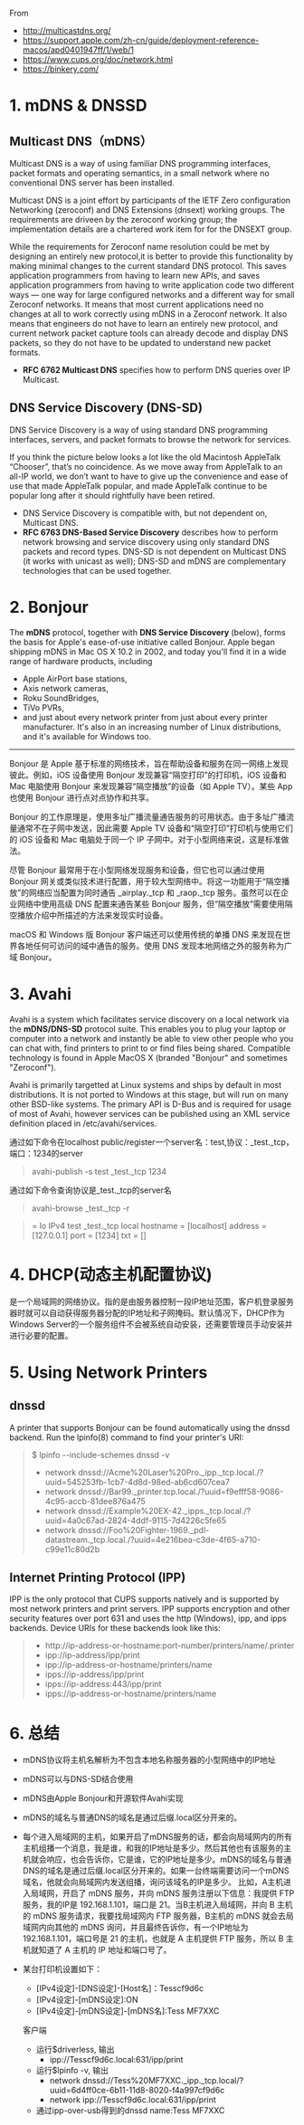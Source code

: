 From 
+ http://multicastdns.org/
+ https://support.apple.com/zh-cn/guide/deployment-reference-macos/apd0401947ff/1/web/1
+ https://www.cups.org/doc/network.html
+ https://binkery.com/

# 1. mDNS & DNSSD
## Multicast DNS（mDNS）
Multicast DNS is a way of using familiar DNS programming interfaces, packet formats and operating semantics, in a small network where 
no conventional DNS server has been installed.

Multicast DNS is a joint effort by participants of the IETF Zero configuration Networking (zeroconf) and DNS Extensions (dnsext)
working groups. The requirements are driveen by the zeroconf working group; the implementation details are a chartered work item for
for the DNSEXT group.

While the requirements for Zeroconf name resolution could be met by designing an entirely new protocol,it is better to provide this functionality by making minimal changes to the current standard DNS protocol. This saves application programmers from having to learn new APIs, and saves application programmers from having to write application code two different ways — one way for large configured networks and a different way for small Zeroconf networks. It means that most current applications need no changes at all to work correctly using mDNS in a Zeroconf network. It also means that engineers do not have to learn an entirely new protocol, and current network packet capture tools can already decode and display DNS packets, so they do not have to be updated to understand new packet formats.

* **RFC 6762 Multicast DNS** specifies how to perform DNS queries over IP Multicast.
## DNS Service Discovery (DNS-SD)
DNS Service Discovery is a way of using standard DNS programming interfaces, servers, and packet formats to browse the network for services.

If you think the picture below looks a lot like the old Macintosh AppleTalk “Chooser”, that’s no coincidence. As we move away from AppleTalk to an all-IP world, we don’t want to have to give up the convenience and ease of use that made AppleTalk popular, and made AppleTalk continue to be popular long after it should rightfully have been retired.

* DNS Service Discovery is compatible with, but not dependent on, Multicast DNS.
* **RFC 6763 DNS-Based Service Discovery** describes how to perform network browsing and service discovery using only standard DNS packets and record types. DNS-SD is not dependent on Multicast DNS (it works with unicast as well); DNS-SD and mDNS are complementary technologies that can be used together.

# 2. Bonjour
The **mDNS** protocol, together with **DNS Service Discovery** (below), forms the basis for Apple's ease-of-use initiative called Bonjour. Apple began shipping mDNS in Mac OS X 10.2 in 2002, and 
today you'll find it in a wide range of hardware products, including 
* Apple AirPort base stations, 
* Axis network cameras, 
* Roku SoundBridges, 
* TiVo PVRs, 
* and just about every network printer from just about every printer manufacturer. 
It's also in an increasing number of Linux distributions, and it's available for Windows too.
---
Bonjour 是 Apple 基于标准的网络技术，旨在帮助设备和服务在同一网络上发现彼此。例如，iOS 设备使用 Bonjour 发现兼容“隔空打印”的打印机，iOS 设备和 Mac 电脑使用 Bonjour 来发现兼容“隔空播放”的设备（如 Apple TV）。某些 App 也使用 Bonjour 进行点对点协作和共享。

Bonjour 的工作原理是，使用多址广播流量通告服务的可用状态。由于多址广播流量通常不在子网中发送，因此需要 Apple TV 设备和“隔空打印”打印机与使用它们的 iOS 设备和 Mac 电脑处于同一个 IP 子网中。对于小型网络来说，这是标准做法。

尽管 Bonjour 最常用于在小型网络发现服务和设备，但它也可以通过使用 Bonjour 网关或类似技术进行配置，用于较大型网络中。将这一功能用于“隔空播放”的网络应当配置为同时通告 _airplay._tcp 和 _raop._tcp 服务。虽然可以在企业网络中使用高级 DNS 配置来通告某些 Bonjour 服务，但“隔空播放”需要使用隔空播放介绍中所描述的方法来发现实时设备。

macOS 和 Windows 版 Bonjour 客户端还可以使用传统的单播 DNS 来发现在世界各地任何可访问的域中通告的服务。使用 DNS 发现本地网络之外的服务称为广域 Bonjour。

# 3. Avahi
Avahi is a system which facilitates service discovery on a local network via the **mDNS/DNS-SD** protocol suite. This enables you to plug your laptop or computer into a network and instantly be able to view other people who you can chat with, find printers to print to or find files being shared. Compatible technology is found in Apple MacOS X (branded "Bonjour" and sometimes "Zeroconf").

Avahi is primarily targetted at Linux systems and ships by default in most distributions. It is not ported to Windows at this stage, but will run on many other BSD-like systems. The primary API is D-Bus and is required for usage of most of Avahi, however services can be published using an XML service definition placed in /etc/avahi/services.

通过如下命令在localhost public/register一个server名：test,协议：_test._tcp，端口：1234的server
> avahi-publish -s test _test._tcp 1234

通过如下命令查询协议是_test._tcp的server名
> avahi-browse _test._tcp -r

   >  =     lo IPv4 test                                          _test._tcp           local
   >        hostname = [localhost]
   >        address = [127.0.0.1]
   >        port = [1234]
   >        txt = []


# 4. DHCP(动态主机配置协议)
是一个局域网的网络协议。指的是由服务器控制一段IP地址范围，客户机登录服务器时就可以自动获得服务器分配的IP地址和子网掩码。默认情况下，DHCP作为Windows Server的一个服务组件不会被系统自动安装，还需要管理员手动安装并进行必要的配置。

# 5. Using Network Printers
## dnssd
A printer that supports Bonjour can be found automatically using the dnssd backend. Run the lpinfo(8) command to find your printer's URI:
> $ lpinfo --include-schemes dnssd -v
   > + network dnssd://Acme%20Laser%20Pro._ipp._tcp.local./?uuid=545253fb-1cb7-4d8d-98ed-ab6cd607cea7
   > + network dnssd://Bar99._printer.tcp.local./?uuid=f9efff58-9086-4c95-accb-81dee876a475
   > + network dnssd://Example%20EX-42._ipps._tcp.local./?uuid=4a0c67ad-2824-4ddf-9115-7d4226c5fe65
   > + network dnssd://Foo%20Fighter-1969._pdl-datastream._tcp.local./?uuid=4e216bea-c3de-4f65-a710-c99e11c80d2b
 
## Internet Printing Protocol (IPP)
IPP is the only protocol that CUPS supports natively and is supported by most network printers and print servers. IPP supports encryption and other security features over port 631 and uses the http (Windows), ipp, and ipps backends. Device URIs for these backends look like this:
> + http://ip-address-or-hostname:port-number/printers/name/.printer
> + ipp://ip-address/ipp/print
> + ipp://ip-address-or-hostname/printers/name
> + ipps://ip-address/ipp/print
> + ipps://ip-address:443/ipp/print
> + ipps://ip-address-or-hostname/printers/name

# 6. 总结
* mDNS协议将主机名解析为不包含本地名称服务器的小型网络中的IP地址
* mDNS可以与DNS-SD结合使用
* mDNS由Apple Bonjour和开源软件Avahi实现
* mDNS的域名与普通DNS的域名是通过后缀.local区分开来的。
* 每个进入局域网的主机，如果开启了mDNS服务的话，都会向局域网内的所有主机组播一个消息，我是谁，和我的IP地址是多少。然后其他也有该服务的主机就会响应，也会告诉你，它是谁，它的IP地址是多少。mDNS的域名与普通DNS的域名是通过后缀.local区分开来的。如果一台终端需要访问一个mDNS域名，他就会向局域网内发送组播，询问该域名的IP是多少。
比如，A主机进入局域网，开启了 mDNS 服务，并向 mDNS 服务注册以下信息：我提供 FTP 服务，我的IP是 192.168.1.101，端口是 21。当B主机进入局域网，并向 B 主机的 mDNS 服务请求，我要找局域网内 FTP 服务器，B主机的 mDNS 就会去局域网内向其他的 mDNS 询问，并且最终告诉你，有一个IP地址为 192.168.1.101，端口号是 21 的主机，也就是 A 主机提供 FTP 服务，所以 B 主机就知道了 A 主机的 IP 地址和端口号了。
* 某台打印机设置如下：
   + [IPv4设定]-[DNS设定]-[Host名]：Tesscf9d6c
   + [IPv4设定]-[mDNS设定]:ON
   + [IPv4设定]-[mDNS设定]-[mDNS名]:Tess MF7XXC
   
   客户端 
   + 运行$driverless, 输出
      + ipp://Tesscf9d6c.local:631/ipp/print
   + 运行$lpinfo -v, 输出
      + network dnssd://Tess%20MF7XXC._ipp._tcp.local/?uuid=6d4ff0ce-6b11-11d8-8020-f4a997cf9d6c
      + network ipp://Tesscf9d6c.local:631/ipp/print
   + 通过ipp-over-usb得到的dnssd name:Tess MF7XXC
